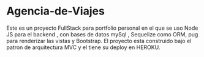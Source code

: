 # Agencia-de-Viajes
Este es un proyecto FullStack para portfolio personal en el que se uso Node JS para el backend , con bases de datos mySql , Sequelize como ORM, pug para renderizar las vistas y Bootstrap.
El proyecto esta construido bajo el patron de arquitectura MVC y el tiene su deploy en HEROKU.
